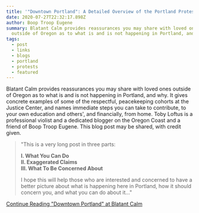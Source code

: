 ```yaml
---
title: '"Downtown Portland": A Detailed Overview of the Portland Protests'
date: 2020-07-27T22:32:17.898Z
author: Boop Troop Eugene
summary: Blatant Calm provides reassurances you may share with loved ones
  outside of Oregon as to what is and is not happening in Portland, and why.
tags:
  - post
  - links
  - blogs
  - portland
  - protests
  - featured
---
```

Blatant Calm provides reassurances you may share with loved ones outside of Oregon as to what is and is not happening in Portland, and why. It gives concrete examples of some of the respectful, peacekeeping cohorts at the Justice Center, and names immediate steps you can take to contribute, to your own education and others', and financially, from home. Toby Loftus is a professional violist and a dedicated blogger on the Oregon Coast and a friend of Boop Troop Eugene. This blog post may be shared, with credit given.

> "This is a very long post in three parts:
>
> **I. What You Can Do\
> II. Exaggerated Claims\
> III. What To Be Concerned About**
>
> I hope this will help those who are interested and concerned to have a better picture about what is happening here in Portland, how it should concern you, and what you can do about it..."


[Continue Reading "Downtown Portland" at Blatant Calm](https://blatantcalm.home.blog/2020/07/26/downtown-portland/)